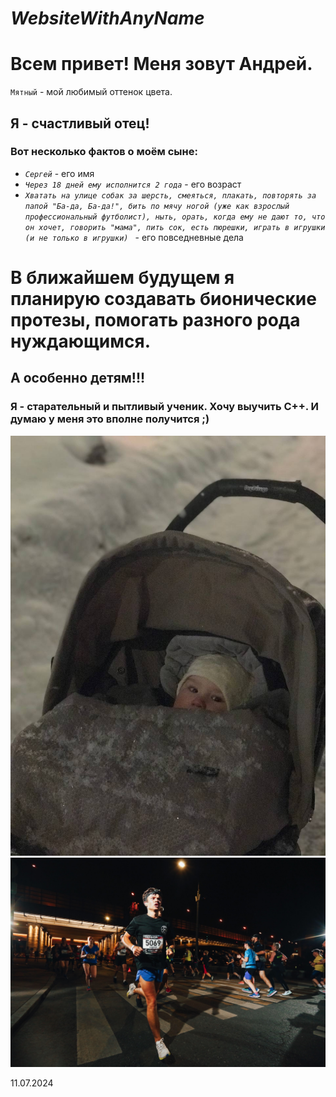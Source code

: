 # _WebsiteWithAnyName_

# Всем привет! Меня зовут Андрей.
`Мятный` - мой любимый оттенок цвета.

## Я - счастливый отец!

### Вот несколько фактов о моём сыне:
* *`Сергей`* - его имя
* *`Через 18 дней ему исполнится 2 года`* - его возраст
* *`Хватать на улице собак за шерсть, смеяться, плакать, повторять за папой "Ба-да, Ба-да!", бить по мячу ногой (уже как взрослый профессиональный футболист), ныть, орать, когда ему не дают то, что он хочет, говорить "мама", пить сок, есть пюрешки, играть в игрушки (и не только в игрушки) `* - его повседневные дела


# В ближайшем будущем я планирую создавать бионические протезы, помогать разного рода нуждающимся.

## А особенно детям!!!


### Я - старательный и пытливый ученик. Хочу выучить С++. И думаю у меня это вполне получится ;)

![Сынуля](Сынуля2.jpg)
![Я](night_run.jpg)


11.07.2024
